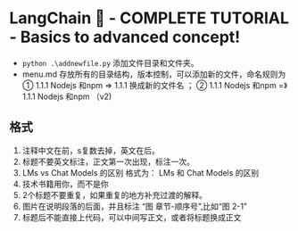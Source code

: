 # LangChain 🦜️ - COMPLETE TUTORIAL - Basics to advanced concept!

- `python .\addnewfile.py` 添加文件目录和文件夹。
- menu.md 存放所有的目录结构，版本控制，可以添加新的文件，命名规则为① 1.1.1 Nodejs 和npm => 1.1.1 换成新的文件名 ； ② 1.1.1 Nodejs 和npm =》 1.1.1 Nodejs 和npm （v2)


## 格式

1. 注释中文在前，s复数去掉，英文在后。
2. 标题不要英文标注，正文第一次出现，标注一次。
3. LMs vs Chat Models 的区别 格式为： LMs 和 Chat Models 的区别
4. 技术书籍用你，而不是你
5. 2个标题不要重复，如果重复的地方补充过渡的解释。
6. 图片在说明段落的后面，并且标注 “图 章节-顺序号”,比如“图 2-1”
7. 标题后不能直接上代码，可以中间写正文，或者将标题换成正文

